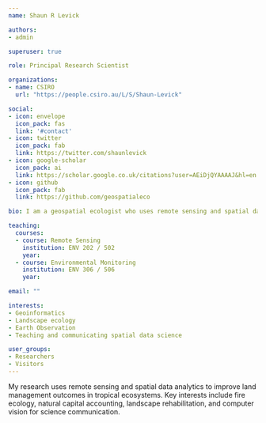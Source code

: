 ```yaml
---
name: Shaun R Levick

authors:
- admin

superuser: true

role: Principal Research Scientist

organizations:
- name: CSIRO
  url: "https://people.csiro.au/L/S/Shaun-Levick"

social:
- icon: envelope
  icon_pack: fas
  link: '#contact'
- icon: twitter
  icon_pack: fab
  link: https://twitter.com/shaunlevick
- icon: google-scholar
  icon_pack: ai
  link: https://scholar.google.co.uk/citations?user=AEiDjQYAAAAJ&hl=en
- icon: github
  icon_pack: fab
  link: https://github.com/geospatialeco

bio: I am a geospatial ecologist who uses remote sensing and spatial data analytics to improve land management outcomes in tropical ecosystems. My research focusses on natural capital accounting, biodiversity analytics, landscape rehabilitation, and computer vision for science communication.

teaching:
  courses:
  - course: Remote Sensing
    institution: ENV 202 / 502
    year:
  - course: Environmental Monitoring
    institution: ENV 306 / 506
    year:

email: ""

interests:
- Geoinformatics
- Landscape ecology
- Earth Observation
- Teaching and communicating spatial data science

user_groups:
- Researchers
- Visitors
---
```


My research uses remote sensing and spatial data analytics to improve land management outcomes in tropical ecosystems. Key interests include fire ecology, natural capital accounting, landscape rehabilitation, and computer vision for science communication.
